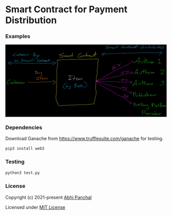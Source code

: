 # Smart Contract for Payment Distribution

### Examples
<p style="display: flex;align-items: center;justify-content: center;">
  <img src="https://raw.githubusercontent.com/abpanchal95/Payment-Distribution/main/diagram.jpg" width="700" />
</p>

### Dependencies

Download Ganache from https://www.trufflesuite.com/ganache for testing.
```bash
pip3 install web3
```

### Testing

```bash
python3 test.py
```

### License

Copyright (c) 2021-present [Abhi Panchal](https://github.com/abpanchal95)

Licensed under [MIT License](./LICENSE)
